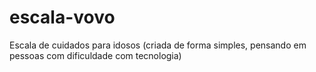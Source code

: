 # escala-vovo
Escala de cuidados para idosos (criada de forma simples, pensando em pessoas com dificuldade com tecnologia)
